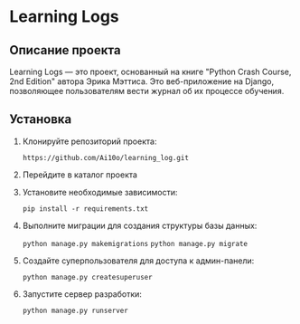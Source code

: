 # Learning Logs
## Описание проекта
Learning Logs — это проект, основанный на книге "Python Crash Course, 2nd Edition" автора Эрика Мэттиса. Это веб-приложение на Django, позволяющее пользователям вести журнал об их процессе обучения.

## Установка

1. Клонируйте репозиторий проекта:

   `https://github.com/Ai10o/learning_log.git`

2. Перейдите в каталог проекта

3. Установите необходимые зависимости:

   `pip install -r requirements.txt`

4. Выполните миграции для создания структуры базы данных:

   `python manage.py makemigrations`
   `python manage.py migrate`

5. Создайте суперпользователя для доступа к админ-панели:

   `python manage.py createsuperuser`

6. Запустите сервер разработки:

   `python manage.py runserver`
